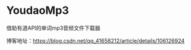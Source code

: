 ﻿# YoudaoMp3
借助有道API的单词mp3音频文件下载器

博客地址：https://blog.csdn.net/qq_41658212/article/details/106126924
